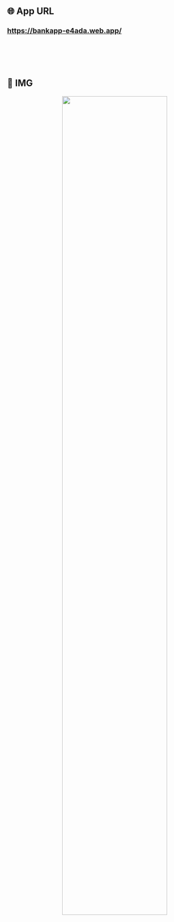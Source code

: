## 🌐 App URL

### **https://bankapp-e4ada.web.app/**  
　

　
## :art: IMG

<p align="center">
  <img src="https://user-images.githubusercontent.com/55383786/103164172-1ced6880-484b-11eb-927a-fd1a925c400a.png" width=70%>  
</p>　



